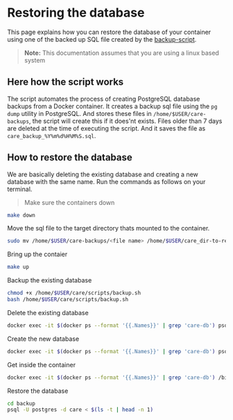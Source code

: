 # Restoring the database
This page explains how you can restore the database of your container using one of 
the backed up SQL file created by the [backup-script](https://github.com/dumbstertruck3/care/blob/docker_backup/scripts/backup.sh).
> **Note:** This documentation assumes that you are using a linux based system
## Here how the script works
The script automates the process of creating PostgreSQL database backups from
a Docker container. It creates a backup sql file using the `pg dump` utility in PostgreSQL.
And stores these files in `/home/$USER/care-backups`, the script will create this if it does'nt exists. Files older than 7 days are deleted at
the time of executing the script. And it saves the file as `care_backup_%Y%m%d%H%M%S.sql`.

## How to restore the database
We are basically deleting the existing database and creating a new database with the same name. Run the commands as follows on your terminal.
> Make sure the containers down
```bash
make down
```
Move the sql file to the target directory thats mounted to the container.
```bash
sudo mv /home/$USER/care-backups/<file name> /home/$USER/care_dir-to-read
```
Bring up the contaier
```bash
make up
```
Backup the existing database
```bash
chmod +x /home/$USER/care/scripts/backup.sh
bash /home/$USER/care/scripts/backup.sh
```
Delete the existing database
```bash
docker exec -it $(docker ps --format '{{.Names}}' | grep 'care-db') psql -U postgres -c "CREATE DATABASE care;"
```
Create the new database
```bash
docker exec -it $(docker ps --format '{{.Names}}' | grep 'care-db') psql -U postgres -c "CREATE DATABASE care;"
```
Get inside the container
```bash
docker exec -it $(docker ps --format '{{.Names}}' | grep 'care-db') /bin/bash
```
Restore the database
```bash
cd backup
psql -U postgres -d care < $(ls -t | head -n 1)
```

